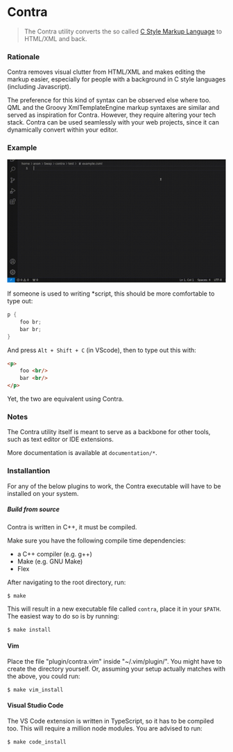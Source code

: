 # Contra
> The Contra utility converts the so called [C Style Markup Language](documentation/csml.5.md) to HTML/XML and back.

### Rationale
Contra removes visual clutter from HTML/XML
and makes editing the markup easier,
especially for people with a background in C style languages
(including Javascript).

The preference for this kind of syntax can be observed else where too.
QML and the Groovy XmlTemplateEngine markup syntaxes are similar and
served as inspiration for Contra.
However,
they require altering your tech stack.
Contra can be used seamlessly with your web projects,
since it can dynamically convert within your editor.

### Example

![demo](documentation/media/demo.GIF)

If someone is used to writing \*script,
this should be more comfortable to type out:

```C
p {
    foo br;
    bar br;
}
```

And press `Alt + Shift + C` (in VScode),
then to type out this with:

```HTML
<p>
    foo <br/>
    bar <br/>
</p>
```

Yet, the two are equivalent using Contra.

### Notes
The Contra utility itself is meant to serve as a backbone for other tools,
such as text editor or IDE extensions.

More documentation is available at `documentation/*`.

### Installantion
For any of the below plugins to work,
the Contra executable will have to be installed on your system.

##### Build from source
Contra is written in C++,
it must be compiled.

Make sure you have the following compile time dependencies:
 + a C++ compiler (e.g. g++)
 + Make (e.g. GNU Make)
 + Flex

After navigating to the root directory, run:
```Bash
$ make
```
This will result in a new executable file called `contra`,
place it in your `$PATH`.
The easiest way to do so is by running:
```Bash
$ make install
```

#### Vim
Place the file "plugin/contra.vim" inside "~/.vim/plugin/".
You might have to create the directory yourself.
Or,
assuming your setup actually matches with the above,
you could run:
```Bash
$ make vim_install
```

#### Visual Studio Code
The VS Code extension is written in TypeScript,
so it has to be compiled too.
This will require a million node modules.
You are advised to run:
```Bash
$ make code_install
```
